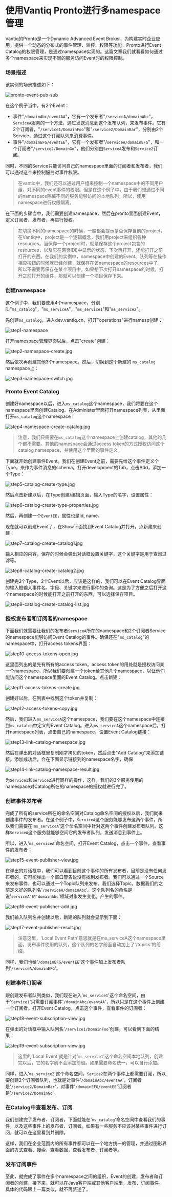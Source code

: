 # 使用Vantiq Pronto进行多namespace管理

Vantiq的Pronto是一个Dynamic Advanced Event Broker​，为构建实时企业应用，提供一个动态的分布式的事件管理、监控、权限等功能。Pronto进行Event Catalog的权限管理，是通过namespace实现的。这篇文章我们就看看如何通过多个namespace来实现不同的服务访问Event时的权限控制。

### 场景描述
该实例的场景描述如下：

![pronto-event-pub-sub](3_vantiq_pronto_tutorial_multi_ns/pronto-event-pub-sub.jpg?raw=true "Printo-Event_Pub_Sub")

在这个例子当中，有2个Event：
 * 事件"`/domainAbc/eventAA`"，它有一个发布者"`/serviceA/domainAbc`"，`ServiceA`服务的一个方法，通过发送消息到这个发布队列，来发布事件。它有2个订阅者，"`/service1/DomainFoo`"和"`/service2/DomainBar`"，分别由2个Service，通过这个订阅队列来消费事件。
 * 事件"`/domainEFG/eventEE`"，它有一个发布者"/`serviceA/domainEFG`"，和一个订阅者"`/service2/DomainGo`"，他们分别由`ServiceA`发布和`Service2`订阅。

同时，不同的Service只能访问自己的namespace里面的订阅者和发布者，我们可以通过这个来控制服务对事件权限。
>在vantiq中，我们还可以通过用户组来控制一个namespace中的不同用户组，对不同的event事件的权限。但是在这个例子中，由于我们想通过不同的namespace隔离不同的服务能够访问的本地队列，所以，使用namespace进行权限隔离。

在下面的步骤当中，我们需要创建namespace，然后在pronto里面创建Event，定义订阅者、发布者，再进行授权。

>在切换不同的namespace的时候，一般都会提示是否保存当前的project，在Vantiq中，project是一个逻辑概念，我们用project来组织各种resources。当保存一个project时，就是保存这个project包含的resources，以及它在网页IDE中显示的状态，下次再打开，还能打开之前打开的东西。在我们的实例中，namespace中创建的Event、队列等在操作相应按钮的时候就已经创建，就保存在该namespace的resources中了，所以不需要再保存在某个项目中。如果想下次打开namespace的时候，打开之前打开的组件，那就可以创建一个项目保存下来。

### 创建namespace

这个例子中，我们要使用4个namespace，分别叫"`ms_catalog`"，"`ms_serviceA`"，"`ms_service1`"和"`ms_service2`"。

先创建`ms_catalog`，进入dev.vantiq.cn，打开"operations"进行namesp创建：

![step1-namespace](3_vantiq_pronto_tutorial_multi_ns/step1-namespace.jpg?raw=true "namespace")

打开namespace管理界面以后，点击"create"创建：

![step2-namespace-create.jpg](3_vantiq_pronto_tutorial_multi_ns/step2-namespace-create.jpg?raw=true "create namespace")

然后依次再创建其他3个namespace。然后，切换到这个新建的 `ms_catalog` namespace上：

![step3-namespace-switch.jpg](3_vantiq_pronto_tutorial_multi_ns/step3-namespace-switch.jpg?raw=true "switch to catalog namespace")

### Pronto Event Catalog

创建好namespace以后，进入`ms_catalog`这个namespace，我们将要在这个namespace里面创建Catalog。在Administer里面打开namespace列表，从里面打开`ms_catalog`这个namespace：

![step4-namespace-create-catalog.jpg](3_vantiq_pronto_tutorial_multi_ns/step4-namespace-create-catalog.jpg?raw=true "Create catalog")

>注意，我们只需要在`ms_catalog`这个namespace上创建catalog，其他的几个都不需要。其他的namespace会通过access token的方式授权访问这个catalog namespace，并使用这个里面的事件定义。

下面就开始创建事件Event。我们在创建Event之前，需要先给这个事件定义个Type，来作为事件消息的schema。打开development的Tab，点击Add，添加一个Type：

![step5-catalog-create-type.jpg](3_vantiq_pronto_tutorial_multi_ns/step5-catalog-create-type.jpg?raw=true "Create Type")

然后点击新建以后，在Type创建/编辑页面，输入Type的名字，设置属性：

![step6-catalog-create-type-properties.jpg](3_vantiq_pronto_tutorial_multi_ns/step6-catalog-create-type-properties.jpg?raw=true "Create Type 2")

然后，再创建一个`EventEE`，属性也是id, name。

现在就可以创建Event了，在Show下面找到Event Catalog并打开，点新建来创建：

![step7-catalog-create-catalog1.jpg](3_vantiq_pronto_tutorial_multi_ns/step7-catalog-create-catalog1.jpg?raw=true "Create Type 2")


输入相应的内容，保存的时候会弹出对话框设置关键字，这个关键字是用于查询过滤等。

![step8-catalog-create-catalog2.jpg](3_vantiq_pronto_tutorial_multi_ns/step8-catalog-create-catalog2.jpg?raw=true "Create Catalog")

创建完2个Type，2个Event以后，应该是这样的，我们可以在Event Catalog界面的输入框输入事件名、字段、关键字来进行事件的查询。这是为了方便之后打开这个namespace的时候能打开之前打开的东西，可以选择保存项目。

![step9-catalog-create-catalog-list.jpg](3_vantiq_pronto_tutorial_multi_ns/step9-catalog-create-catalog-list.jpg?raw=true "Catalog List")



### 授权发布者和订阅者的namespace
下面我们就需要让我们的发布者`ServiceA`所在的namespace和2个订阅者Service的namespace能够访问Event Catalog的事件。确保还在"`ms_catalog`"的namespace中，打开access tokens界面：

![step10-access-tokens-open.jpg](3_vantiq_pronto_tutorial_multi_ns/step10-access-tokens-open.jpg?raw=true "Open Access Tokens")

这里面列出的是先有所有的access token。access token的用处就是授权访问某一个namespace，所以我们要创建一个token给其他几个namespace，以让他们能访问这个namespace里面的Event Catalog。点击新建：

![step11-access-tokens-create.jpg](3_vantiq_pronto_tutorial_multi_ns/step11-access-tokens-create.jpg?raw=true "Create Access Token")

创建好以后，在列表中找到这个token并复制：

![step12-access-tokens-copy.jpg](3_vantiq_pronto_tutorial_multi_ns/step12-access-tokens-copy.jpg?raw=true "Copy Access Token")

然后，我们进入`ms_serviceA`这个namespace，我们要在这个namespace中连接到`ms_catalog`中定义的Event Catalog。进入`ms_serviceA`这个namespace后，打开namespace列表，点击自己的namespace，设置Event Catalog链接：

![step13-link-catalog-namespace.jpg](3_vantiq_pronto_tutorial_multi_ns/step13-link-catalog-namespace.jpg?raw=true "Link Event Catalog")

然后在弹出的对话框里复制刚才拷贝的token，然后点击"Add Catalog"来添加链接。添加成功后，会在下面显示链接到的namespace名字，确保

![step14-link-catalog-namespace-result.jpg](3_vantiq_pronto_tutorial_multi_ns/step14-link-catalog-namespace-result.jpg?raw=true "Link Event Catalog Result")

为`Service1`和`Service2`进行同样的操作，这样，我们的3个服务使用的namespace对Catalog所在的namespace的授权就进行完了。

### 创建事件发布者
完成了所有的service所在的命名空间对Catalog命名空间的授权以后，我们就来创建事件的发布者。在这个例子中，`ServiceA`这个服务能够发布这两个事件，所以我们需要在'`ms_serviceA`'这个命名空间中针对这两个事件创建发布者队列。这样`ServiceA`这个服务就能够空间它的发布者队列，发送消息到事件上。

所以，进入'`ms_serviceA`'命名空间，打开Event Catalog，点击一个事件，查看事件的发布者：

![step15-event-publisher-view.jpg](3_vantiq_pronto_tutorial_multi_ns/step15-event-publisher-view.jpg?raw=true "Event Publisher View")

在弹出的对话框中，我们可以看到目前这个事件的所有发布者，目前是没有任何发布者的，它可能弹出一个窗口警告说没有找到发布者。我们可以通过一个Source来发布事件，也可以通过一个Topic队列来发布。我们选择Topic。数据我们的之前定义好的队列名'`/serviceA/domainAbc`'。这个队列名的命名是说'`serviceA'的'domainAbc`'领域对象发生变化，产生的事件。

![step16-event-publisher-add.jpg](3_vantiq_pronto_tutorial_multi_ns/step16-event-publisher-add.jpg?raw=true "Event Publisher View")

我们输入队列名并创建以后，新建的队列就会显示到下面：

![step17-event-publisher-result.jpg](3_vantiq_pronto_tutorial_multi_ns/step17-event-publisher-result.jpg?raw=true "Event Publisher <rp></rp>esult")

>注意这里，'Local Event Path'意思就是在ms_serviceA这个namespace里面，发布事件使用的队列，这个队列的名字前面自动加上了'/topics'的前缀。

同样，我们也给'`/domainEFG/eventEE`'这个事件加上发布者队列'`/serviceA/domainEFG`'。

### 创建事件订阅者
跟创建发布者队列类似，我们现在进入'`ms_service1`'这个命名空间，由于'`Service1`'只需要订阅事件'`/domainAbc/eventAA`'，所以只是在这个事件上创建一个订阅者。打开Event Catalog，点击这个事件，查看事件的订阅者：

![step18-event-subscription-view.jpg](3_vantiq_pronto_tutorial_multi_ns/step18-event-subscription-view.jpg?raw=true "Event Publisher <rp></rp>esult")

在弹出的对话框中输入队列名'`/service1/DomainFoo`'创建，可以看到下面的结果：

![step19-event-subscription-view.jpg](3_vantiq_pronto_tutorial_multi_ns/step19-event-subscription-view.jpg?raw=true "Event Publisher <rp></rp>esult")

>这里的'Local Event'就是针对'`ms_service1`'这个命名空间本地队列，创建完以后，它的名字前不会添加前缀。如果需要命名统一，可以自行添加。

同样，进入'`ms_service2`'这个命名空间，`Serice2`在两个事件上都需要订阅，所以要创建2个订阅者队列，也就是对事件'`/domainAbc/eventAA`'，订阅者是'`/service2/DomainBar`'，对事件'`/domainEFG/eventEE`'订阅者是'`/service2/DomainGo`'。

### 在Catalog中查看发布、订阅
我们创建完了发布者、订阅者，下面就能在'`ms_catalog`'命名空间中查看我们的事件，以及这些事件上的发布者、订阅者。如果有一些服务不应该对某些事件进行订阅，就可以在这里看到并删除。

这样，我们在企业范围内的所有事件都可以在一个地方统一的管理，并通过图形界面的方式查看、搜索，查看数据，查看发布者、订阅者等。

### 发布订阅事件
至此，就完成了事件在多个namespace之间的组织，Event的创建，发布者和订阅者的创建，接下来，就可以在Java客户端或其他客户端里，发布、订阅事件。具体的代码跟上一篇类似，就不再赘述了。
